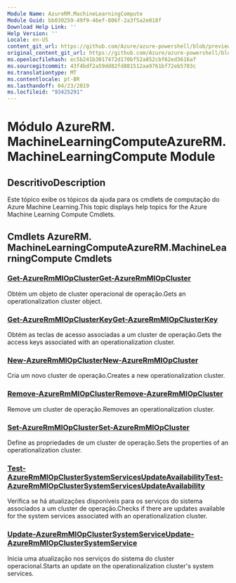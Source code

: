 ```yaml
---
Module Name: AzureRM.MachineLearningCompute
Module Guid: bb030259-49f9-46ef-806f-2a3f5a2e018f
Download Help Link: ''
Help Version: ''
Locale: en-US
content_git_url: https://github.com/Azure/azure-powershell/blob/preview/src/ResourceManager/MachineLearningCompute/Commands.MachineLearningCompute/help/AzureRM.MachineLearningCompute.md
original_content_git_url: https://github.com/Azure/azure-powershell/blob/preview/src/ResourceManager/MachineLearningCompute/Commands.MachineLearningCompute/help/AzureRM.MachineLearningCompute.md
ms.openlocfilehash: ec5b241b3017472d170bf52a852cbf62ed3616af
ms.sourcegitcommit: 43f4bdf2a59dd82fd881512aa9761bf72eb5703c
ms.translationtype: MT
ms.contentlocale: pt-BR
ms.lasthandoff: 04/23/2019
ms.locfileid: "93425291"
---
```

# <span data-ttu-id="bdaa3-101">Módulo AzureRM. MachineLearningCompute</span><span class="sxs-lookup"><span data-stu-id="bdaa3-101">AzureRM.MachineLearningCompute Module</span></span>
## <span data-ttu-id="bdaa3-102">Descritivo</span><span class="sxs-lookup"><span data-stu-id="bdaa3-102">Description</span></span>
<span data-ttu-id="bdaa3-103">Este tópico exibe os tópicos da ajuda para os cmdlets de computação do Azure Machine Learning.</span><span class="sxs-lookup"><span data-stu-id="bdaa3-103">This topic displays help topics for the Azure Machine Learning Compute Cmdlets.</span></span>

## <span data-ttu-id="bdaa3-104">Cmdlets AzureRM. MachineLearningCompute</span><span class="sxs-lookup"><span data-stu-id="bdaa3-104">AzureRM.MachineLearningCompute Cmdlets</span></span>
### [<span data-ttu-id="bdaa3-105">Get-AzureRmMlOpCluster</span><span class="sxs-lookup"><span data-stu-id="bdaa3-105">Get-AzureRmMlOpCluster</span></span>](Get-AzureRmMlOpCluster.md)
<span data-ttu-id="bdaa3-106">Obtém um objeto de cluster operacional de operação.</span><span class="sxs-lookup"><span data-stu-id="bdaa3-106">Gets an operationalization cluster object.</span></span>

### [<span data-ttu-id="bdaa3-107">Get-AzureRmMlOpClusterKey</span><span class="sxs-lookup"><span data-stu-id="bdaa3-107">Get-AzureRmMlOpClusterKey</span></span>](Get-AzureRmMlOpClusterKey.md)
<span data-ttu-id="bdaa3-108">Obtém as teclas de acesso associadas a um cluster de operação.</span><span class="sxs-lookup"><span data-stu-id="bdaa3-108">Gets the access keys associated with an operationalization cluster.</span></span>

### [<span data-ttu-id="bdaa3-109">New-AzureRmMlOpCluster</span><span class="sxs-lookup"><span data-stu-id="bdaa3-109">New-AzureRmMlOpCluster</span></span>](New-AzureRmMlOpCluster.md)
<span data-ttu-id="bdaa3-110">Cria um novo cluster de operação.</span><span class="sxs-lookup"><span data-stu-id="bdaa3-110">Creates a new operationalization cluster.</span></span>

### [<span data-ttu-id="bdaa3-111">Remove-AzureRmMlOpCluster</span><span class="sxs-lookup"><span data-stu-id="bdaa3-111">Remove-AzureRmMlOpCluster</span></span>](Remove-AzureRmMlOpCluster.md)
<span data-ttu-id="bdaa3-112">Remove um cluster de operação.</span><span class="sxs-lookup"><span data-stu-id="bdaa3-112">Removes an operationalization cluster.</span></span>

### [<span data-ttu-id="bdaa3-113">Set-AzureRmMlOpCluster</span><span class="sxs-lookup"><span data-stu-id="bdaa3-113">Set-AzureRmMlOpCluster</span></span>](Set-AzureRmMlOpCluster.md)
<span data-ttu-id="bdaa3-114">Define as propriedades de um cluster de operação.</span><span class="sxs-lookup"><span data-stu-id="bdaa3-114">Sets the properties of an operationalization cluster.</span></span>

### [<span data-ttu-id="bdaa3-115">Test-AzureRmMlOpClusterSystemServicesUpdateAvailability</span><span class="sxs-lookup"><span data-stu-id="bdaa3-115">Test-AzureRmMlOpClusterSystemServicesUpdateAvailability</span></span>](Test-AzureRmMlOpClusterSystemServicesUpdateAvailability.md)
<span data-ttu-id="bdaa3-116">Verifica se há atualizações disponíveis para os serviços do sistema associados a um cluster de operação.</span><span class="sxs-lookup"><span data-stu-id="bdaa3-116">Checks if there are updates available for the system services associated with an operationalization cluster.</span></span>

### [<span data-ttu-id="bdaa3-117">Update-AzureRmMlOpClusterSystemService</span><span class="sxs-lookup"><span data-stu-id="bdaa3-117">Update-AzureRmMlOpClusterSystemService</span></span>](Update-AzureRmMlOpClusterSystemService.md)
<span data-ttu-id="bdaa3-118">Inicia uma atualização nos serviços do sistema do cluster operacional.</span><span class="sxs-lookup"><span data-stu-id="bdaa3-118">Starts an update on the operationalization cluster's system services.</span></span>

